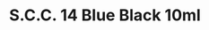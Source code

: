 ---
layout: product
title: "S.C.C. 14 Blue Black 10ml"
price: "330" 
desc: "Acrylic Laquer 10mL"
img_path: "/assets/img/RC036.jpg"
brand: "AK "
available: false
special_offer: false
new: false
soon: false
cat: "020000"
subcat: "020200"
subsubcat: "020201"
sifra: "RC036"
popular: false
---